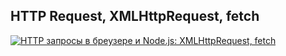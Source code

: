 ## HTTP Request, XMLHttpRequest, fetch

[![HTTP запросы в бреузере и Node.js: XMLHttpRequest, fetch](https://img.youtube.com/vi/wMMki2FEYGY/0.jpg)](https://www.youtube.com/watch?v=wMMki2FEYGY)
